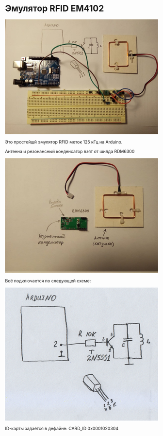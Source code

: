 # Эмулятор RFID EM4102

![Внешний вид эмулятора](img/0000.jpg)

Это простейшй эмулятор RFID меток 125 кГц на Arduino. 

Антенна и резонансный конденсатор взят от шилда RDM6300

![RDM6300](img/0001.jpg)

Всё подключается по следующей схеме:

![Схема](img/0002.png)

ID-карты задаётся в дефайне: CARD_ID 0x0001020304

